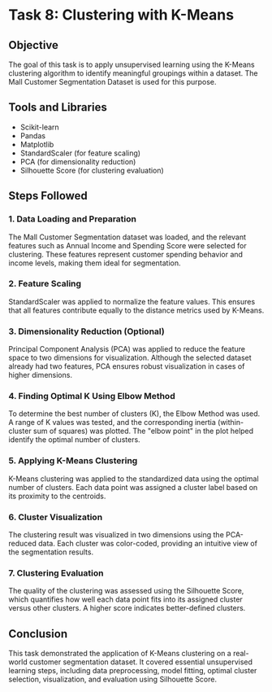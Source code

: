 # Task 8: Clustering with K-Means

## Objective
The goal of this task is to apply unsupervised learning using the K-Means clustering algorithm to identify meaningful groupings within a dataset. The Mall Customer Segmentation Dataset is used for this purpose.

## Tools and Libraries
- Scikit-learn  
- Pandas  
- Matplotlib  
- StandardScaler (for feature scaling)  
- PCA (for dimensionality reduction)  
- Silhouette Score (for clustering evaluation)

## Steps Followed

### 1. Data Loading and Preparation
The Mall Customer Segmentation dataset was loaded, and the relevant features such as Annual Income and Spending Score were selected for clustering. These features represent customer spending behavior and income levels, making them ideal for segmentation.

### 2. Feature Scaling
StandardScaler was applied to normalize the feature values. This ensures that all features contribute equally to the distance metrics used by K-Means.

### 3. Dimensionality Reduction (Optional)
Principal Component Analysis (PCA) was applied to reduce the feature space to two dimensions for visualization. Although the selected dataset already had two features, PCA ensures robust visualization in cases of higher dimensions.

### 4. Finding Optimal K Using Elbow Method
To determine the best number of clusters (K), the Elbow Method was used. A range of K values was tested, and the corresponding inertia (within-cluster sum of squares) was plotted. The "elbow point" in the plot helped identify the optimal number of clusters.

### 5. Applying K-Means Clustering
K-Means clustering was applied to the standardized data using the optimal number of clusters. Each data point was assigned a cluster label based on its proximity to the centroids.

### 6. Cluster Visualization
The clustering result was visualized in two dimensions using the PCA-reduced data. Each cluster was color-coded, providing an intuitive view of the segmentation results.

### 7. Clustering Evaluation
The quality of the clustering was assessed using the Silhouette Score, which quantifies how well each data point fits into its assigned cluster versus other clusters. A higher score indicates better-defined clusters.

## Conclusion
This task demonstrated the application of K-Means clustering on a real-world customer segmentation dataset. It covered essential unsupervised learning steps, including data preprocessing, model fitting, optimal cluster selection, visualization, and evaluation using Silhouette Score.
